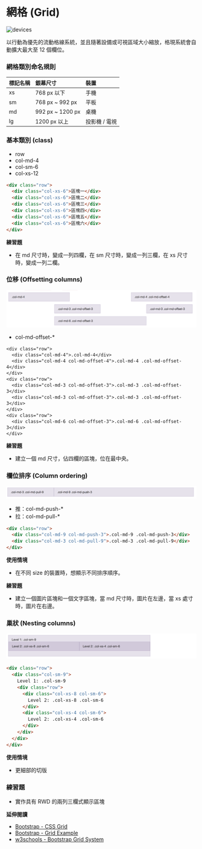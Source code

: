 # 網格 (Grid)

![devices](http://getbootstrap.com/assets/img/devices.png)

以行動為優先的流動格線系統，並且隨著設備或可視區域大小縮放，格現系統會自動擴大最大至 12 個欄位。

<!--
* 為什麼我們需要網格？
  * 1000 / 4 = ?
  * 1024 / 4 = ?
  * 1980 / 12 = ?
* 我們天生就不擅長於精確的計算，但我們擅長比較。
-->

### 網格類別命名規則

| 標記名稱        | 銀幕尺寸           | 裝置  |
| :------------- | :--------------- | :---- |
| xs             | 768 px 以下       | 手機  |
| sm             | 768 px ~ 992 px  | 平板  |
| md             | 992 px ~ 1200 px | 桌機  |
| lg             | 1200 px 以上      | 投影機 / 電視 |

### 基本類別 (class)

* row
* col-md-4
* col-sm-6
* col-xs-12

```html
<div class="row">
  <div class="col-xs-6">區塊一</div>
  <div class="col-xs-6">區塊二</div>
  <div class="col-xs-6">區塊三</div>
  <div class="col-xs-6">區塊四</div>
  <div class="col-xs-6">區塊五</div>
  <div class="col-xs-6">區塊六</div>
</div>
```

**練習題**

* 在 md 尺寸時，變成一列四欄，在 sm 尺寸時，變成一列三欄，在 xs 尺寸時，變成一列二欄。

### 位移 (Offsetting columns)

![bootstrap offsetting columns](./assets/offsetting-columns.png)

* col-md-offset-*

```
<div class="row">
  <div class="col-md-4">.col-md-4</div>
  <div class="col-md-4 col-md-offset-4">.col-md-4 .col-md-offset-4</div>
</div>
<div class="row">
  <div class="col-md-3 col-md-offset-3">.col-md-3 .col-md-offset-3</div>
  <div class="col-md-3 col-md-offset-3">.col-md-3 .col-md-offset-3</div>
</div>
<div class="row">
  <div class="col-md-6 col-md-offset-3">.col-md-6 .col-md-offset-3</div>
</div>
```

**練習題**

* 建立一個 md 尺寸，佔四欄的區塊，位在最中央。

### 欄位排序 (Column ordering)

![bootstrap column ordering](./assets/column-ordering.png)

* 推：col-md-push-*
* 拉：col-md-pull-*

```html
<div class="row">
  <div class="col-md-9 col-md-push-3">.col-md-9 .col-md-push-3</div>
  <div class="col-md-3 col-md-pull-9">.col-md-3 .col-md-pull-9</div>
</div>
```

**使用情境**

* 在不同 size 的裝置時，想顯示不同排序順序。

**練習題**

* 建立一個圖片區塊和一個文字區塊，當 md 尺寸時，圖片在左邊，當 xs 處寸時，圖片在右邊。

### 巢狀 (Nesting columns)

![](assets/nesting-columns.png)

```html
<div class="row">
  <div class="col-sm-9">
    Level 1: .col-sm-9
    <div class="row">
      <div class="col-xs-8 col-sm-6">
        Level 2: .col-xs-8 .col-sm-6
      </div>
      <div class="col-xs-4 col-sm-6">
        Level 2: .col-xs-4 .col-sm-6
      </div>
    </div>
  </div>
</div>
```

**使用情境**

* 更細部的切版

### 練習題

* 實作具有 RWD 的兩列三欄式顯示區塊

**延伸閱讀**

* [Bootstrap - CSS Grid](http://getbootstrap.com/css/#grid)
* [Bootstrap - Grid Example](http://getbootstrap.com/examples/grid/)
* [w3schools - Bootstrap Grid System](http://www.w3schools.com/bootstrap/bootstrap_grid_system.asp)

